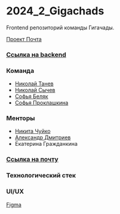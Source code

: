 # 2024_2_Gigachads
Frontend репозиторий команды Гигачады. 

[Проект Почта](http://89.208.228.234:8010)

### [Ссылка на backend](https://github.com/go-park-mail-ru/2024_2_Gigachads)

### Команда
 - [Николай Танев](https://github.com/Tanev-N)
 - [Николай Сычев](https://github.com/sychnico)
 - [Софья Беляк](https://github.com/sofiabelyak)
 - [Софья Проклашкина](https://github.com/sprosonya)
### Менторы
 - [Никита Чуйко](https://github.com/mafin1799)
 - [Александр Дмитриев](https://github.com/B1ncom)
 - Екатерина Гражданкина
 
### [Ссылка на почту](http://89.208.228.234:8010/)

### Технологический стек

### UI/UX
[Figma]()
